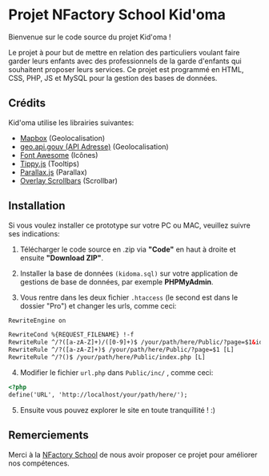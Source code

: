 Projet NFactory School Kid'oma
=============

Bienvenue sur le code source du projet Kid'oma !

Le projet à pour but de mettre en relation des particuliers voulant faire garder leurs enfants avec des professionnels de la garde d'enfants qui souhaitent proposer leurs services.
Ce projet est programmé en HTML, CSS, PHP, JS et MySQL pour la gestion des bases de données.


Crédits
--------

Kid'oma utilise les librairies suivantes:

* [Mapbox](https://www.mapbox.com/) (Geolocalisation)
* [geo.api.gouv (API Adresse)](https://geo.api.gouv.fr/) (Geolocalisation)
* [Font Awesome](https://fontawesome.com/) (Icônes)
* [Tippy.js](https://atomiks.github.io/tippyjs/) (Tooltips)
* [Parallax.js](https://matthew.wagerfield.com/parallax/) (Parallax)
* [Overlay Scrollbars](https://kingsora.github.io/OverlayScrollbars/#!overview) (Scrollbar)


Installation
----------------------

Si vous voulez installer ce prototype sur votre PC ou MAC, veuillez suivre ses indications:


1. Télécharger le code source en .zip via **"Code"** en haut à droite et ensuite **"Download ZIP"**.

2. Installer la base de données `(kidoma.sql)` sur votre application de gestions de base de données, par exemple **PHPMyAdmin**.
  
3. Vous rentre dans les deux fichier `.htaccess` (le second est dans le dossier "Pro") et changer les urls, comme ceci:

```html
RewriteEngine on

RewriteCond %{REQUEST_FILENAME} !-f
RewriteRule ^/?([a-zA-Z]+)/([0-9]+)$ /your/path/here/Public/?page=$1&id=$2 [L]
RewriteRule ^/?([a-zA-Z]+)$ /your/path/here/Public/?page=$1 [L]
RewriteRule ^/?()$ /your/path/here/Public/index.php [L]
```
 
4. Modifier le fichier `url.php` dans `Public/inc/` , comme ceci:

```html
<?php 
define('URL', 'http://localhost/your/path/here/');
```

5. Ensuite vous pouvez explorer le site en toute tranquillité ! :)


Remerciements
---------------------------

Merci à la [NFactory School](https://nfactory.school/) de nous avoir proposer ce projet pour améliorer nos compétences.

